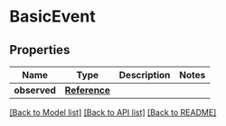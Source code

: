 # BasicEvent

## Properties
Name | Type | Description | Notes
------------ | ------------- | ------------- | -------------
**observed** | [**Reference**](Reference.md) |  | 

[[Back to Model list]](../README.md#documentation-for-models) [[Back to API list]](../README.md#documentation-for-api-endpoints) [[Back to README]](../README.md)

